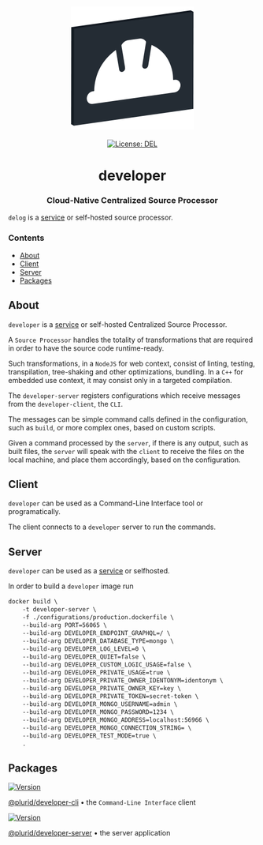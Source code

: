 <p align="center">
    <img src="https://raw.githubusercontent.com/plurid/developer/master/about/identity/developer-logo.png" height="250px">
    <br />
    <br />
    <a target="_blank" href="https://github.com/plurid/developer/blob/master/LICENSE">
        <img src="https://img.shields.io/badge/license-DEL-blue.svg?colorB=1380C3&style=for-the-badge" alt="License: DEL">
    </a>
</p>



<h1 align="center">
    developer
</h1>


<h3 align="center">
    Cloud-Native Centralized Source Processor
</h3>



`delog` is a [service](https://delog.plurid.cloud) or self-hosted source processor.


### Contents

+ [About](#about)
+ [Client](#client)
+ [Server](#server)
+ [Packages](#packages)



## About

`developer` is a [service](https://developer.plurid.cloud) or self-hosted Centralized Source Processor.

A `Source Processor` handles the totality of transformations that are required in order to have the source code runtime-ready.

Such transformations, in a `NodeJS` for web context, consist of linting, testing, transpilation, tree-shaking and other optimizations, bundling. In a `C++` for embedded use context, it may consist only in a targeted compilation.

The `developer-server` registers configurations which receive messages from the `developer-client`, the `CLI`.

The messages can be simple command calls defined in the configuration, such as `build`, or more complex ones, based on custom scripts.

Given a command processed by the `server`, if there is any output, such as built files, the `server` will speak with the `client` to receive the files on the local machine, and place them accordingly, based on the configuration.



## Client

`developer` can be used as a Command-Line Interface tool or programatically.

The client connects to a `developer` server to run the commands.



## Server

`developer` can be used as a [service](https://developer.plurid.cloud) or selfhosted.

In order to build a `developer` image run

```
docker build \
    -t developer-server \
    -f ./configurations/production.dockerfile \
    --build-arg PORT=56065 \
    --build-arg DEVELOPER_ENDPOINT_GRAPHQL=/ \
    --build-arg DEVELOPER_DATABASE_TYPE=mongo \
    --build-arg DEVELOPER_LOG_LEVEL=0 \
    --build-arg DEVELOPER_QUIET=false \
    --build-arg DEVELOPER_CUSTOM_LOGIC_USAGE=false \
    --build-arg DEVELOPER_PRIVATE_USAGE=true \
    --build-arg DEVELOPER_PRIVATE_OWNER_IDENTONYM=identonym \
    --build-arg DEVELOPER_PRIVATE_OWNER_KEY=key \
    --build-arg DEVELOPER_PRIVATE_TOKEN=secret-token \
    --build-arg DEVELOPER_MONGO_USERNAME=admin \
    --build-arg DEVELOPER_MONGO_PASSWORD=1234 \
    --build-arg DEVELOPER_MONGO_ADDRESS=localhost:56966 \
    --build-arg DEVELOPER_MONGO_CONNECTION_STRING= \
    --build-arg DEVELOPER_TEST_MODE=true \
    .
```



## Packages

<a target="_blank" href="https://www.npmjs.com/package/@plurid/developer-cli">
    <img src="https://img.shields.io/npm/v/@plurid/developer-cli.svg?logo=npm&colorB=1380C3&style=for-the-badge" alt="Version">
</a>

[@plurid/developer-cli][developer-cli] • the `Command-Line Interface` client

[developer-cli]: https://github.com/plurid/developer/tree/master/packages/developer-cli


<a target="_blank" href="https://www.npmjs.com/package/@plurid/developer-server">
    <img src="https://img.shields.io/npm/v/@plurid/developer-server.svg?logo=npm&colorB=1380C3&style=for-the-badge" alt="Version">
</a>

[@plurid/developer-server][developer-server] • the server application

[developer-server]: https://github.com/plurid/developer/tree/master/packages/developer-server
